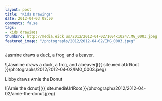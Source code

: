 ```yaml
---
layout: post
title: "Kids Drawings"
date: 2012-04-03 08:00
comments: false
tags: 
- kids drawings
thumbsrc: http://media.eick.us/2012/2012-04-02/1024x1024/IMG_0003.jpeg
featured_image: "/photographs/2012/2012-04-02/IMG_0003.jpeg"
---
```

Jasmine draws a duck, a frog, and a beaver.



![Jasmine draws a duck, a frog, and a beaver]({{ site.mediaUrlRoot }}/photographs/2012/2012-04-02/IMG_0003.jpeg)


Libby draws Arnie the Donut



![Arnie the donut]({{ site.mediaUrlRoot }}/photographs/2012/2012-04-02/arnie-the-donut.jpeg)

